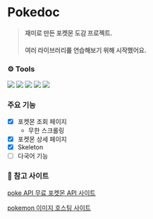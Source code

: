 # Pokedoc
> #### 재미로 만든 포켓몬 도감 프로젝트.
> #### 여러 라이브러리를 연습해보기 위해 시작했어요.
> 


### ⚙️ Tools
<p>
<img src="https://img.shields.io/badge/React-61DAFB?style=flat-square&logo=React&logoColor=black"/>
<img src="https://img.shields.io/badge/Next.js-000000?style=flat-square&logo=Next.js&logoColor=white"/>
<img src="https://img.shields.io/badge/Typescript-3178C6?style=flat-square&logo=Typescript&logoColor=white"/>
<img src="https://img.shields.io/badge/Tailwind CSS-06B6D4?style=flat-square&logo=Tailwind CSS&logoColor=white"/>
<img src="https://img.shields.io/badge/React query-FF4154?style=flat-square&logo=React query&logoColor=white"/> 
</p>

### 주요 기능
* [x] 포켓몬 조회 페이지
  *  무한 스크롤링 
* [x] 포켓몬 상세 페이지
* [x] Skeleton
* [ ] 다국어 기능

### 📄 참고 사이트
[poke API 무료 포켓몬 API 사이트
](https://pokeapi.co/docs/v2)

[pokemon 이미지 호스팅 사이트](https://github.com/PokeAPI/sprites)

